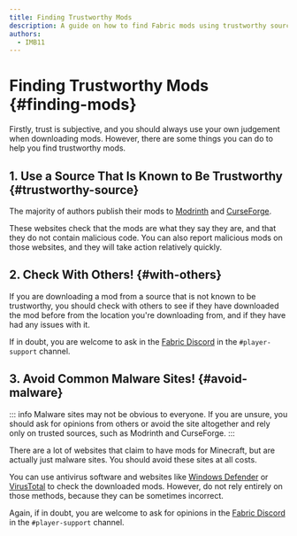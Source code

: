 ```yaml
---
title: Finding Trustworthy Mods
description: A guide on how to find Fabric mods using trustworthy sources.
authors:
  - IMB11
---
```


# Finding Trustworthy Mods {#finding-mods}

Firstly, trust is subjective, and you should always use your own judgement when downloading mods. However, there are some things you can do to help you find trustworthy mods.

## 1. Use a Source That Is Known to Be Trustworthy {#trustworthy-source}

The majority of authors publish their mods to [Modrinth](https://modrinth.com/mods?g=categories:%27fabric%27) and [CurseForge](https://www.curseforge.com/minecraft/search?class=mc-mods&gameVersionTypeId=4).

These websites check that the mods are what they say they are, and that they do not contain malicious code. You can also report malicious mods on those websites, and they will take action relatively quickly.

## 2. Check With Others! {#with-others}

If you are downloading a mod from a source that is not known to be trustworthy, you should check with others to see if they have downloaded the mod before from the location you're downloading from, and if they have had any issues with it.

If in doubt, you are welcome to ask in the [Fabric Discord](https://discord.gg/v6v4pMv) in the `#player-support` channel.

## 3. Avoid Common Malware Sites! {#avoid-malware}

::: info
Malware sites may not be obvious to everyone. If you are unsure, you should ask for opinions from others or avoid the site altogether and rely only on trusted sources, such as Modrinth and CurseForge.
:::

There are a lot of websites that claim to have mods for Minecraft, but are actually just malware sites. You should avoid these sites at all costs.

You can use antivirus software and websites like [Windows Defender](https://www.microsoft.com/en-us/windows/comprehensive-security) or [VirusTotal](https://www.virustotal.com/) to check the downloaded mods. However, do not rely entirely on those methods, because they can be sometimes incorrect.

Again, if in doubt, you are welcome to ask for opinions in the [Fabric Discord](https://discord.gg/v6v4pMv) in the `#player-support` channel.
